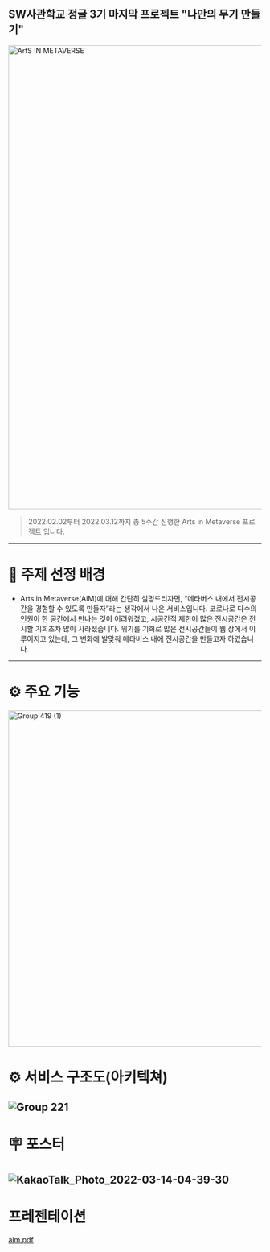 ## SW사관학교 정글 3기 마지막 프로젝트 "나만의 무기 만들기"

<img width="922" alt="ArtS IN METAVERSE" src="https://user-images.githubusercontent.com/45518265/158076337-b5f96181-330c-4360-a120-2142df7281ee.png">

> 2022.02.02부터 2022.03.12까지 총 5주간 진행한 Arts in Metaverse 프로젝트 입니다.

---

# 📝 주제 선정 배경
- Arts in Metaverse(AiM)에 대해 간단히 설명드리자면, “메타버스 내에서 전시공간을 경험할 수 있도록 만들자”라는 생각에서 나온 서비스입니다. 코로나로 다수의 인원이 한 공간에서 만나는 것이 어려워졌고, 시공간적 제한이 많은 전시공간은 전시할 기회조차 많이 사라졌습니다. 위기를 기회로 많은 전시공간들이 웹 상에서 이루어지고 있는데, 그 변화에 발맞춰 메타버스 내에 전시공간을 만들고자 하였습니다.
---

# ⚙️ 주요 기능
<img width="668" alt="Group 419 (1)" src="https://user-images.githubusercontent.com/45518265/158076091-282371eb-8d40-452b-b752-f2dbeba48314.png">



# ⚙️ 서비스 구조도(아키텍쳐)
![Group 221](https://user-images.githubusercontent.com/45518265/158076085-3ada3235-114e-4517-8676-ee3e9c317e06.png)
---

# 🪧 포스터
![KakaoTalk_Photo_2022-03-14-04-39-30](https://user-images.githubusercontent.com/45518265/158076156-4855ae07-1655-4784-95f3-f59d50ae3713.jpeg)
---

# 프레젠테이션
[aim.pdf](https://github.com/fredkeemhaus/FRONT/files/8240451/aim.pdf)
